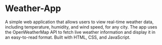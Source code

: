 # Weather-App
A simple web application that allows users to view real-time weather data, including temperature, humidity, and wind speed, for any city. The app uses the OpenWeatherMap API to fetch live weather information and display it in an easy-to-read format. Built with HTML, CSS, and JavaScript.
